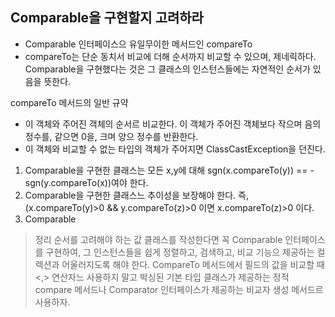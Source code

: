 ## Comparable을 구현할지 고려하라

- Comparable 인터페이스으 유일무이한 메서드인 compareTo
- compareTo는 단순 동치서 비교에 더해 순서까지 비교할 수 있으며, 제네릭하다. Comparable을 구현했다는 것은 그 클래스의 인스턴스들에는 자연적인 순서가 있음을 뜻한다. 

compareTo 메서드의 일반 규약
- 이 객체와 주어진 객체의 순서르 비교한다. 이 객체가 주어진 객체보다 작으며 음의 정수를, 같으면 0을, 크며 양으 정수를 반환한다. 
- 이 객체와 비교할 수 없는 타입의 객체가 주어지면 ClassCastException을 던진다.

1. Comparable을 구현한 클래스는 모든 x,y에 대해 sgn(x.compareTo(y)) == -sgn(y.compareTo(x))여야 한다. 
2. Comparable을 구현한 클래스느 추이성을 보장해야 한다. 즉, (x.compareTo(y)>0 && y.compareTo(z)>0 이면 x.compareTo(z)>0 이다.
3. Comparable 


> 정리
  순서를 고려해야 하는 값 클래스를 작성한다면 꼭 Comparable 인터페이스를 구현하여, 그 인스턴스들을 쉽게 정렬하고, 검색하고, 비교 기능으 제공하는 컬렉션과 어울러지도록 해야 한다. 
  CompareTo 메서드에서 필드의 값을 비교할 때 <,> 연산자느 사용하지 말고 박싱된 기본 타입 클래스가 제공하는 정적 compare 메서드나 Comparator 인터페이스가 제공하는 비교자 생성 메서드르 사용하자.
